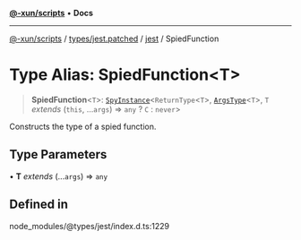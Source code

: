 [**@-xun/scripts**](../../../../../README.md) • **Docs**

***

[@-xun/scripts](../../../../../README.md) / [types/jest.patched](../../../README.md) / [jest](../README.md) / SpiedFunction

# Type Alias: SpiedFunction\<T\>

> **SpiedFunction**\<`T`\>: [`SpyInstance`](../interfaces/SpyInstance.md)\<`ReturnType`\<`T`\>, [`ArgsType`](ArgsType.md)\<`T`\>, `T` *extends* (`this`, ...`args`) => `any` ? `C` : `never`\>

Constructs the type of a spied function.

## Type Parameters

• **T** *extends* (...`args`) => `any`

## Defined in

node\_modules/@types/jest/index.d.ts:1229
